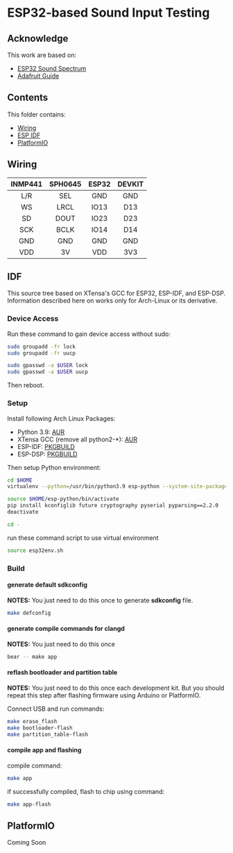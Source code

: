 # ESP32-based Sound Input Testing

## Acknowledge

This work are based on:
- [ESP32 Sound Spectrum](https://github.com/pedrominatel/esp32-projects/blob/master/demo/sound_spectrum/main/i2s_spectrum_example_main.c)
- [Adafruit Guide](https://learn.adafruit.com/adafruit-i2s-mems-microphone-breakout)

## Contents

This folder contains:

- [Wiring](#wiring)
- [ESP IDF](#idf)
- [PlatformIO](#platformio)

## Wiring

| INMP441 | SPH0645 | ESP32 | DEVKIT |
|:-------:|:-------:|:-----:|:------:|
| L/R     | SEL     | GND   | GND    |
| WS      | LRCL    | IO13  | D13    |
| SD      | DOUT    | IO23  | D23    |
| SCK     | BCLK    | IO14  | D14    |
| GND     | GND     | GND   | GND    |
| VDD     | 3V      | VDD   | 3V3    |

## IDF

This source tree based on XTensa's GCC for ESP32, ESP-IDF, and ESP-DSP.
Information described here on works only for Arch-Linux or its derivative.

### Device Access

Run these command to gain device access without sudo:

```sh
sudo groupadd -fr lock
sudo groupadd -fr uucp

sudo gpasswd -a $USER lock
sudo gpasswd -a $USER uucp
```

Then reboot.

### Setup

Install following Arch Linux Packages:

- Python 3.9: [AUR](https://aur.archlinux.org/packages/python39/)
- XTensa GCC (remove all python2-*): [AUR](https://aur.archlinux.org/packages/xtensa-esp32-elf-gcc-bin/)
- ESP-IDF: [PKGBUILD](https://github.com/mekatronik-achmadi/archmate/tree/main/pkgbuilds/optional/esp32-idf/)
- ESP-DSP: [PKGBUILD](https://github.com/mekatronik-achmadi/archmate/tree/main/pkgbuilds/optional/esp32-dsp/)

Then setup Python environment:

```sh
cd $HOME
virtualenv --python=/usr/bin/python3.9 esp-python --system-site-packages

source $HOME/esp-python/bin/activate
pip install kconfiglib future cryptography pyserial pyparsing==2.2.0
deactivate

cd -
```

run these command script to use virtual environment

```sh
source esp32env.sh
```

### Build

#### generate default sdkconfig

**NOTES:** You just need to do this once to generate **sdkconfig** file.

```sh
make defconfig
```

#### generate compile commands for clangd

**NOTES:** You just need to do this once

```sh
bear -- make app
```

#### reflash bootloader and partition table

**NOTES:** You just need to do this once each development kit.
But you should repeat this step after flashing firmware using Arduino or PlatformIO.

Connect USB and run commands:

```sh
make erase_flash
make bootloader-flash
make partition_table-flash
```

#### compile app and flashing

compile command:

```sh
make app
```

if successfully compiled, flash to chip using command:

```sh
make app-flash
```

## PlatformIO

Coming Soon
